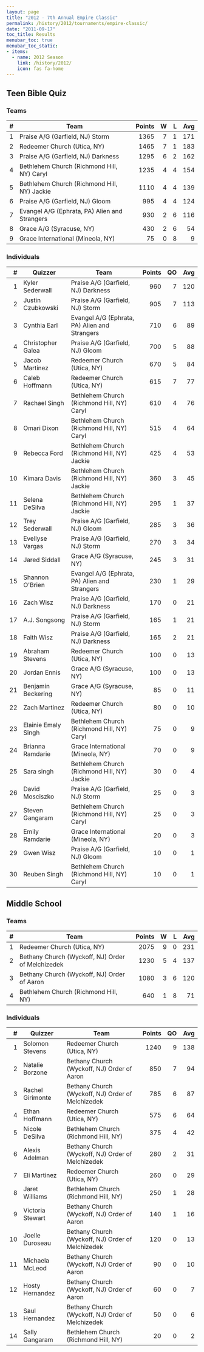 ```yaml
---
layout: page
title: "2012 - 7th Annual Empire Classic"
permalink: /history/2012/tournaments/empire-classic/
date: "2011-09-17"
toc_title: Results
menubar_toc: true
menubar_toc_static:
- items:
  - name: 2012 Season
    link: /history/2012/
    icon: fas fa-home
---
```


## Teen Bible Quiz

### Teams

|    # | Team                                          | Points |    W |    L |  Avg |
| ---: | --------------------------------------------- | -----: | ---: | ---: | ---: |
|    1 | Praise A/G (Garfield, NJ) Storm               |   1365 |    7 |    1 |  171 |
|    2 | Redeemer Church (Utica, NY)                   |   1465 |    7 |    1 |  183 |
|    3 | Praise A/G (Garfield, NJ) Darkness            |   1295 |    6 |    2 |  162 |
|    4 | Bethlehem Church (Richmond Hill, NY) Caryl    |   1235 |    4 |    4 |  154 |
|    5 | Bethlehem Church (Richmond Hill, NY) Jackie   |   1110 |    4 |    4 |  139 |
|    6 | Praise A/G (Garfield, NJ) Gloom               |    995 |    4 |    4 |  124 |
|    7 | Evangel A/G (Ephrata, PA) Alien and Strangers |    930 |    2 |    6 |  116 |
|    8 | Grace A/G (Syracuse, NY)                      |    430 |    2 |    6 |   54 |
|    9 | Grace International (Mineola, NY)             |     75 |    0 |    8 |    9 |

### Individuals

|    # | Quizzer             | Team                                          | Points |   QO |  Avg |
| ---: | ------------------- | --------------------------------------------- | -----: | ---: | ---: |
|    1 | Kyler Sederwall     | Praise A/G (Garfield, NJ) Darkness            |    960 |    7 |  120 |
|    2 | Justin Czubkowski   | Praise A/G (Garfield, NJ) Storm               |    905 |    7 |  113 |
|    3 | Cynthia Earl        | Evangel A/G (Ephrata, PA) Alien and Strangers |    710 |    6 |   89 |
|    4 | Christopher Galea   | Praise A/G (Garfield, NJ) Gloom               |    700 |    5 |   88 |
|    5 | Jacob Martinez      | Redeemer Church (Utica, NY)                   |    670 |    5 |   84 |
|    6 | Caleb Hoffmann      | Redeemer Church (Utica, NY)                   |    615 |    7 |   77 |
|    7 | Rachael Singh       | Bethlehem Church (Richmond Hill, NY) Caryl    |    610 |    4 |   76 |
|    8 | Omari Dixon         | Bethlehem Church (Richmond Hill, NY) Caryl    |    515 |    4 |   64 |
|    9 | Rebecca Ford        | Bethlehem Church (Richmond Hill, NY) Jackie   |    425 |    4 |   53 |
|   10 | Kimara Davis        | Bethlehem Church (Richmond Hill, NY) Jackie   |    360 |    3 |   45 |
|   11 | Selena DeSilva      | Bethlehem Church (Richmond Hill, NY) Jackie   |    295 |    1 |   37 |
|   12 | Trey Sederwall      | Praise A/G (Garfield, NJ) Gloom               |    285 |    3 |   36 |
|   13 | Evellyse Vargas     | Praise A/G (Garfield, NJ) Storm               |    270 |    3 |   34 |
|   14 | Jared Siddall       | Grace A/G (Syracuse, NY)                      |    245 |    3 |   31 |
|   15 | Shannon O'Brien     | Evangel A/G (Ephrata, PA) Alien and Strangers |    230 |    1 |   29 |
|   16 | Zach Wisz           | Praise A/G (Garfield, NJ) Darkness            |    170 |    0 |   21 |
|   17 | A.J. Songsong       | Praise A/G (Garfield, NJ) Storm               |    165 |    1 |   21 |
|   18 | Faith Wisz          | Praise A/G (Garfield, NJ) Darkness            |    165 |    2 |   21 |
|   19 | Abraham Stevens     | Redeemer Church (Utica, NY)                   |    100 |    0 |   13 |
|   20 | Jordan Ennis        | Grace A/G (Syracuse, NY)                      |    100 |    0 |   13 |
|   21 | Benjamin Beckering  | Grace A/G (Syracuse, NY)                      |     85 |    0 |   11 |
|   22 | Zach Martinez       | Redeemer Church (Utica, NY)                   |     80 |    0 |   10 |
|   23 | Elainie Emaly Singh | Bethlehem Church (Richmond Hill, NY) Caryl    |     75 |    0 |    9 |
|   24 | Brianna Ramdarie    | Grace International (Mineola, NY)             |     70 |    0 |    9 |
|   25 | Sara singh          | Bethlehem Church (Richmond Hill, NY) Jackie   |     30 |    0 |    4 |
|   26 | David Mosciszko     | Praise A/G (Garfield, NJ) Storm               |     25 |    0 |    3 |
|   27 | Steven Gangaram     | Bethlehem Church (Richmond Hill, NY) Caryl    |     25 |    0 |    3 |
|   28 | Emily Ramdarie      | Grace International (Mineola, NY)             |     20 |    0 |    3 |
|   29 | Gwen Wisz           | Praise A/G (Garfield, NJ) Gloom               |     10 |    0 |    1 |
|   30 | Reuben Singh        | Bethlehem Church (Richmond Hill, NY) Caryl    |     10 |    0 |    1 |

## Middle School

### Teams

|    # | Team                                              | Points |    W |    L |  Avg |
| ---: | ------------------------------------------------- | -----: | ---: | ---: | ---: |
|    1 | Redeemer Church (Utica, NY)                       |   2075 |    9 |    0 |  231 |
|    2 | Bethany Church (Wyckoff, NJ) Order of Melchizedek |   1230 |    5 |    4 |  137 |
|    3 | Bethany Church (Wyckoff, NJ) Order of Aaron       |   1080 |    3 |    6 |  120 |
|    4 | Bethlehem Church (Richmond Hill, NY)              |    640 |    1 |    8 |   71 |

### Individuals

|    # | Quizzer          | Team                                              | Points |   QO |  Avg |
| ---: | ---------------- | ------------------------------------------------- | -----: | ---: | ---: |
|    1 | Solomon Stevens  | Redeemer Church (Utica, NY)                       |   1240 |    9 |  138 |
|    2 | Natalie Borzone  | Bethany Church (Wyckoff, NJ) Order of Aaron       |    850 |    7 |   94 |
|    3 | Rachel Girimonte | Bethany Church (Wyckoff, NJ) Order of Melchizedek |    785 |    6 |   87 |
|    4 | Ethan Hoffmann   | Redeemer Church (Utica, NY)                       |    575 |    6 |   64 |
|    5 | Nicole DeSilva   | Bethlehem Church (Richmond Hill, NY)              |    375 |    4 |   42 |
|    6 | Alexis Adelman   | Bethany Church (Wyckoff, NJ) Order of Melchizedek |    280 |    2 |   31 |
|    7 | Eli Martinez     | Redeemer Church (Utica, NY)                       |    260 |    0 |   29 |
|    8 | Jaret Williams   | Bethlehem Church (Richmond Hill, NY)              |    250 |    1 |   28 |
|    9 | Victoria Stewart | Bethany Church (Wyckoff, NJ) Order of Aaron       |    140 |    1 |   16 |
|   10 | Joelle Duroseau  | Bethany Church (Wyckoff, NJ) Order of Melchizedek |    120 |    0 |   13 |
|   11 | Michaela McLeod  | Bethany Church (Wyckoff, NJ) Order of Aaron       |     90 |    0 |   10 |
|   12 | Hosty Hernandez  | Bethany Church (Wyckoff, NJ) Order of Aaron       |     60 |    0 |    7 |
|   13 | Saul Hernandez   | Bethany Church (Wyckoff, NJ) Order of Melchizedek |     50 |    0 |    6 |
|   14 | Sally Gangaram   | Bethlehem Church (Richmond Hill, NY)              |     20 |    0 |    2 |
